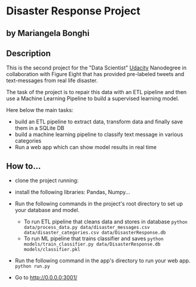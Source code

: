 # Disaster Response Project  

## by Mariangela Bonghi


## Description
This is the second project for the "Data Scientist" [Udacity](https://www.udacity.com) Nanodegree 
in collaboration with Figure Eight that has provided pre-labeled tweets and text-messages from 
real life disaster.

The task of the project is to repair this data with an ETL pipeline
and then use a Machine Learning Pipeline to build a supervised learning model.

Here below the main tasks:

- build an ETL pipeline to extract data, transform data and finally save them in a SQLite DB
- build a machine learning pipeline to classify text message in various categories
- Run a web app which can show model results in real time 


## How to...

- clone the project running:
- install the following libraries: Pandas, Numpy...
- Run the following commands in the project's root directory to set up your database and model.

    - To run ETL pipeline that cleans data and stores in database
        `python data/process_data.py data/disaster_messages.csv data/disaster_categories.csv data/DisasterResponse.db`
    - To run ML pipeline that trains classifier and saves
        `python models/train_classifier.py data/DisasterResponse.db models/classifier.pkl`

- Run the following command in the app's directory to run your web app.
    `python run.py`

- Go to http://0.0.0.0:3001/
